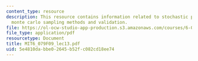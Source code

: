 ```yaml
---
content_type: resource
description: This resource contains information related to stochastic programming,
  monte carlo sampling methods and validation.
file: https://ol-ocw-studio-app-production.s3.amazonaws.com/courses/6-079-introduction-to-convex-optimization-fall-2009/5e4810dabbe02645b52fc082cd18ee74_MIT6_079F09_lec13.pdf
file_type: application/pdf
resourcetype: Document
title: MIT6_079F09_lec13.pdf
uid: 5e4810da-bbe0-2645-b52f-c082cd18ee74
---
```

